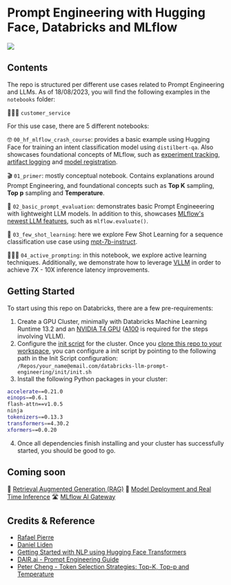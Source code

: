 # Prompt Engineering with Hugging Face, Databricks and MLflow

<img src="https://github.com/rafaelvp-db/databricks-llm-workshop/blob/main/img/header.png?raw=true" />

## Contents

The repo is structured per different use cases related to Prompt Engineering and LLMs. As of 18/08/2023, you will find the following examples in the `notebooks` folder:

🙋🏻‍♂️ `customer_service`

For this use case, there are 5 different notebooks:

🤓 `00_hf_mlflow_crash_course`: provides a basic example using Hugging Face for training an intent classification model using `distilbert-qa`. Also showcases foundational concepts of MLflow, such as [experiment tracking](https://mlflow.org/docs/latest/tracking.html), [artifact logging](https://mlflow.org/docs/latest/python_api/mlflow.artifacts.html) and [model registration](https://mlflow.org/docs/latest/model-registry.html).

🎬 `01_primer`: mostly conceptual notebook. Contains explanations around Prompt Engineering, and foundational concepts such as **Top K** sampling, **Top p** sampling and **Temperature**.

🧪 `02_basic_prompt_evaluation`: demonstrates basic Prompt Engineeering with lightweight LLM models. In addition to this, showcases [MLflow's newest LLM features](https://www.databricks.com/blog/announcing-mlflow-24-llmops-tools-robust-model-evaluation), such as `mlflow.evaluate()`.

💉 `03_few_shot_learning`: here we explore Few Shot Learning for a sequence classification use case using [mpt-7b-instruct](https://huggingface.co/mosaicml/mpt-7b-instruct).

🏃🏻‍♂️ `04_active_prompting`: in this notebook, we explore active learning techniques. Additionally, we demonstrate how to leverage [VLLM](https://vllm.readthedocs.io/en/latest/) in order to achieve 7X - 10X inference latency improvements.

## Getting Started

To start using this repo on Databricks, there are a few pre-requirements:

1. Create a GPU Cluster, minimally with Databricks Machine Learning Runtime 13.2 and an [NVIDIA T4 GPU](https://www.nvidia.com/en-us/data-center/tesla-t4/) ([A100](https://www.nvidia.com/en-us/data-center/a100/) is required for the steps involving VLLM).
2. Configure the [init script](https://docs.databricks.com/en/init-scripts/index.html) for the cluster. Once you [clone this repo to your workspace](https://docs.databricks.com/en/repos/index.html), you can configure a init script by pointing to the following path in the Init Script configuration: `/Repos/your_name@email.com/databricks-llm-prompt-engineering/init/init.sh`
3. Install the following Python packages in your cluster:
```bash
accelerate==0.21.0
einops==0.6.1
flash-attn==v1.0.5
ninja
tokenizers==0.13.3
transformers==4.30.2
xformers==0.0.20
```
4. Once all dependencies finish installing and your cluster has successfully started, you should be good to go.


   
## Coming soon

🔎 [Retrieval Augmented Generation (RAG)](https://www.promptingguide.ai/techniques/rag)
🚀 [Model Deployment and Real Time Inference](https://docs.databricks.com/en/machine-learning/model-serving/index.html)
🛣️ [MLflow AI Gateway](https://mlflow.org/docs/latest/gateway/index.html)


## Credits & Reference

* [Rafael Pierre](https://github.com/rafaelvp-db)
* [Daniel Liden](https://github.com/djliden)
* [Getting Started with NLP using Hugging Face Transformers](https://www.databricks.com/blog/2023/02/06/getting-started-nlp-using-hugging-face-transformers-pipelines.html)
* [DAIR.ai - Prompt Engineering Guide](https://www.promptingguide.ai/)
* [Peter Cheng - Token Selection Strategies: Top-K, Top-p and Temperature](https://peterchng.com/blog/2023/05/02/token-selection-strategies-top-k-top-p-and-temperature/)
